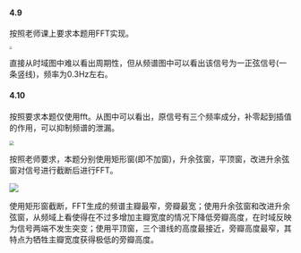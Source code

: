 #### 4.9

按照老师课上要求本题用FFT实现。

<img src="/run/user/1000/doc/b348c42b/4_9.png" style="zoom:33%;" />

直接从时域图中难以看出周期性，但从频谱图中可以看出该信号为一正弦信号(一条竖线)，频率为0.3Hz左右。

#### 4.10

按照要求本题仅使用fft。从图中可以看出，原信号有三个频率成分，补零起到插值的作用，可以抑制频谱的泄漏。

<img src="/run/user/1000/doc/a69708bf/4_10.png" style="zoom: 50%;" />





按照老师要求，本题分别使用矩形窗(即不加窗)，升余弦窗，平顶窗，改进升余弦窗对信号进行截断后进行FFT。

![](/run/user/1000/doc/105ef4f/4_10_wf.png)

使用矩形窗截断，FFT生成的频谱主瓣最窄，旁瓣最宽；使用升余弦窗和改进升余弦窗，从频域上看使得在不过多增加主瓣宽度的情况下降低旁瓣高度，在时域反映为信号两端不发生突变；使用平顶窗，三个谱线的高度最接近，旁瓣高度最窄，其特点为牺牲主瓣宽度获得极低的旁瓣高度。
